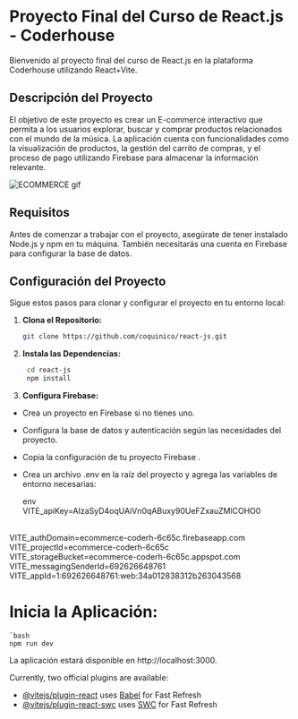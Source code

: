 # Proyecto Final del Curso de React.js - Coderhouse

Bienvenido al proyecto final del curso de React.js en la plataforma Coderhouse utilizando React+Vite.

## Descripción del Proyecto

El objetivo de este proyecto es crear un E-commerce interactivo que permita a los usuarios explorar, buscar y comprar productos relacionados con el mundo de la música. La aplicación cuenta con funcionalidades como la visualización de productos, la gestión del carrito de compras, y el proceso de pago utilizando Firebase para almacenar la información relevante.

![ECOMMERCE gif](https://github.com/coquinico/react-js/assets/139014533/eab134c5-b096-4b51-aa6c-1f2d3d32223e)


## Requisitos

Antes de comenzar a trabajar con el proyecto, asegúrate de tener instalado Node.js y npm en tu máquina. También necesitarás una cuenta en Firebase para configurar la base de datos.

## Configuración del Proyecto

Sigue estos pasos para clonar y configurar el proyecto en tu entorno local:

1. **Clona el Repositorio:**
   ```bash
   git clone https://github.com/coquinico/react-js.git

2. **Instala las Dependencias:**
   ```bash
    cd react-js
    npm install

3. **Configura Firebase:**
- Crea un proyecto en Firebase si no tienes uno.
- Configura la base de datos y autenticación según las necesidades del proyecto.
- Copia la configuración de tu proyecto Firebase .
- Crea un archivo .env en la raíz del proyecto y agrega las variables de entorno necesarias:

  env
  <br>
VITE_apiKey=AIzaSyD4oqUAiVn0qABuxy90UeFZxauZMlCOHO0
<br>
VITE_authDomain=ecommerce-coderh-6c65c.firebaseapp.com
<br>
VITE_projectId=ecommerce-coderh-6c65c
<br>
VITE_storageBucket=ecommerce-coderh-6c65c.appspot.com
<br>
VITE_messagingSenderId=692626648761
<br>
VITE_appId=1:692626648761:web:34a012838312b263043568

 # Inicia la Aplicación:
    `bash
    npm run dev

La aplicación estará disponible en http://localhost:3000.




Currently, two official plugins are available:

- [@vitejs/plugin-react](https://github.com/vitejs/vite-plugin-react/blob/main/packages/plugin-react/README.md) uses [Babel](https://babeljs.io/) for Fast Refresh
- [@vitejs/plugin-react-swc](https://github.com/vitejs/vite-plugin-react-swc) uses [SWC](https://swc.rs/) for Fast Refresh









